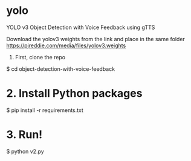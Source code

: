 # yolo
YOLO v3 Object Detection with Voice Feedback using gTTS

Download the yolov3 weights from the link and place in the same folder
https://pjreddie.com/media/files/yolov3.weights

1. First, clone the repo

$ cd object-detection-with-voice-feedback

# 2. Install Python packages
$ pip install -r requirements.txt

# 3. Run!
$ python v2.py

